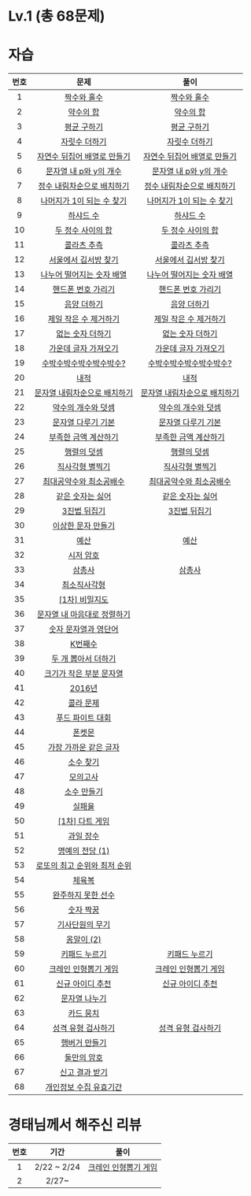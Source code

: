 # Lv.1 (총 68문제)

# 자습
| 번호 | 문제 | 풀이 |
|:---:|:---:|:---:|
|1|[짝수와 홀수](https://school.programmers.co.kr/learn/courses/30/lessons/12937)|[짝수와 홀수](https://github.com/kzh4295/Programmers_Algorithm/blob/master/Lv1/%EC%A7%9D%EC%88%98%EC%99%80%20%ED%99%80%EC%88%98.md)|
|2|[약수의 합](https://school.programmers.co.kr/learn/courses/30/lessons/12928)|[약수의 합](https://github.com/kzh4295/Programmers_Algorithm/blob/master/Lv1/%EC%95%BD%EC%88%98%EC%9D%98%ED%95%A9.md)|
|3|[평균 구하기]()|[평균 구하기](https://github.com/kzh4295/Programmers_Algorithm/blob/master/Lv1/%ED%8F%89%EA%B7%A0%EA%B5%AC%ED%95%98%EA%B8%B0.md)|
|4|[자릿수 더하기]()|[자릿수 더하기](https://github.com/kzh4295/Programmers_Algorithm/blob/master/Lv1/%EC%9E%90%EB%A6%BF%EC%88%98%20%EB%8D%94%ED%95%98%EA%B8%B0.md)|
|5|[자연수 뒤집어 배열로 만들기]()|[자연수 뒤집어 배열로 만들기](https://github.com/kzh4295/Programmers_Algorithm/blob/master/Lv1/%EC%9E%90%EC%97%B0%EC%88%98%20%EB%92%A4%EC%A7%91%EC%96%B4%20%EB%B0%B0%EC%97%B4%EB%A1%9C%20%EB%A7%8C%EB%93%A4%EA%B8%B0.md)|
|6|[문자열 내 p와 y의 개수]()|[문자열 내 p와 y의 개수](https://github.com/kzh4295/Programmers_Algorithm/blob/master/Lv1/%EB%AC%B8%EC%9E%90%EC%97%B4%20%EB%82%B4%20p%EC%99%80%20y%EC%9D%98%20%EA%B0%9C%EC%88%98.md)|
|7|[정수 내림차순으로 배치하기]()|[정수 내림차순으로 배치하기](https://github.com/kzh4295/Programmers_Algorithm/blob/master/Lv1/%EC%A0%95%EC%88%98%20%EB%82%B4%EB%A6%BC%EC%B0%A8%EC%88%9C%EC%9C%BC%EB%A1%9C%20%**EB**%B0%B0%EC%B9%98%ED%95%98%EA%B8%B0.md)|
|8|[나머지가 1이 되는 수 찾기]()|[나머지가 1이 되는 수 찾기](https://github.com/kzh4295/Programmers_Algorithm/blob/master/Lv1/%EB%82%98%EB%A8%B8%EC%A7%80%EA%B0%80%201%EC%9D%B4%20%EB%90%98%EB%8A%94%20%EC%88%98%20%EC%B0%BE%EA%B8%B0.md)|
|9|[하샤드 수]()|[하샤드 수](https://github.com/kzh4295/Programmers_Algorithm/blob/master/Lv1/%ED%95%98%EC%83%A4%EB%93%9C%20%EC%88%98.md)|
|10|[두 정수 사이의 합]()|[두 정수 사이의 합](https://github.com/kzh4295/Programmers_Algorithm/blob/master/Lv1/%EB%91%90%20%EC%A0%95%EC%88%98%20%EC%82%AC%EC%9D%B4%EC%9D%98%20%ED%95%A9.md)|
|11|[콜라츠 추측]()|[콜라츠 추측](https://github.com/kzh4295/Programmers_Algorithm/blob/master/Lv1/%EC%BD%9C%EB%9D%BC%EC%B8%A0%20%EC%B6%94%EC%B8%A1.md)|
|12|[서울에서 김서방 찾기]()|[서울에서 김서방 찾기](https://github.com/kzh4295/Programmers_Algorithm/blob/master/Lv1/%EC%84%9C%EC%9A%B8%EC%97%90%EC%84%9C%20%EA%B9%80%EC%84%9C%EB%B0%A9%20%EC%B0%BE%EA%B8%B0.md)|
|13|[나누어 떨어지는 숫자 배열]()|[나누어 떨어지는 숫자 배열](https://github.com/kzh4295/Programmers_Algorithm/blob/master/Lv1/%EB%82%98%EB%88%84%EC%96%B4%20%EB%96%A8%EC%96%B4%EC%A7%80%EB%8A%94%20%EC%88%AB%EC%9E%90%20%EB%B0%B0%EC%97%B4.md)|
|14|[핸드폰 번호 가리기]()|[핸드폰 번호 가리기](https://github.com/kzh4295/Programmers_Algorithm/blob/master/Lv1/%ED%95%B8%EB%93%9C%ED%8F%B0%20%EB%B2%88%ED%98%B8%20%EA%B0%80%EB%A6%AC%EA%B8%B0.md)|
|15|[음양 더하기]()|[음양 더하기](https://github.com/kzh4295/Programmers_Algorithm/blob/master/Lv1/%EC%9D%8C%EC%96%91%20%EB%8D%94%ED%95%98%EA%B8%B0.md)|
|16|[제일 작은 수 제거하기]()|[제일 작은 수 제거하기](https://github.com/kzh4295/Programmers_Algorithm/blob/master/Lv1/%EC%A0%9C%EC%9D%BC%20%EC%9E%91%EC%9D%80%20%EC%88%98%20%EC%A0%9C%EA%B1%B0%ED%95%98%EA%B8%B0.md)|
|17|[없는 숫자 더하기]()|[없는 숫자 더하기](https://github.com/kzh4295/Programmers_Algorithm/blob/master/Lv1/%EC%97%86%EB%8A%94%20%EC%88%AB%EC%9E%90%20%EB%8D%94%ED%95%98%EA%B8%B0.md)|
|18|[가운데 글자 가져오기]()|[가운데 글자 가져오기](https://github.com/kzh4295/Programmers_Algorithm/blob/master/Lv1/%EA%B0%80%EC%9A%B4%EB%8D%B0%20%EA%B8%80%EC%9E%90%20%EA%B0%80%EC%A0%B8%EC%98%A4%EA%B8%B0.md)|
|19|[수박수박수박수박수박수?]()|[수박수박수박수박수박수?](https://github.com/kzh4295/Programmers_Algorithm/blob/master/Lv1/%EC%88%98%EB%B0%95%EC%88%98%EB%B0%95%EC%88%98%EB%B0%95%EC%88%98%EB%B0%95%EC%88%98%EB%B0%95%EC%88%98%3F.md)|
|20|[내적]()|[내적](https://github.com/kzh4295/Programmers_Algorithm/blob/master/Lv1/%EB%82%B4%EC%A0%81.md)|
|21|[문자열 내림차순으로 배치하기](https://school.programmers.co.kr/learn/courses/30/lessons/12917)|[문자열 내림차순으로 배치하기](https://github.com/kzh4295/Programmers_Algorithm/blob/master/Lv1/%EB%AC%B8%EC%9E%90%EC%97%B4%20%EB%82%B4%EB%A6%BC%EC%B0%A8%EC%88%9C%EC%9C%BC%EB%A1%9C%20%EB%B0%B0%EC%B9%98%ED%95%98%EA%B8%B0.md)|
|22|[약수의 개수와 덧셈]()|[약수의 개수와 덧셈](https://github.com/kzh4295/Programmers_Algorithm/blob/master/Lv1/%EC%95%BD%EC%88%98%EC%9D%98%20%EA%B0%9C%EC%88%98%EC%99%80%20%EB%8D%A7%EC%85%88.md)|
|23|[문자열 다루기 기본]()|[문자열 다루기 기본](https://github.com/kzh4295/Programmers_Algorithm/blob/master/Lv1/%EB%AC%B8%EC%9E%90%EC%97%B4%20%EB%8B%A4%EB%A3%A8%EA%B8%B0%20%EA%B8%B0%EB%B3%B8.md)|
|24|[부족한 금액 계산하기]()|[부족한 금액 계산하기](https://github.com/kzh4295/Programmers_Algorithm/blob/master/Lv1/%EB%B6%80%EC%A1%B1%ED%95%9C%20%EA%B8%88%EC%95%A1%20%EA%B3%84%EC%82%B0%ED%95%98%EA%B8%B0.md)|
|25|[행렬의 덧셈]()|[행렬의 덧셈](https://github.com/kzh4295/Programmers_Algorithm/blob/master/Lv1/%ED%96%89%EB%A0%AC%EC%9D%98%20%EB%8D%A7%EC%85%88.md)|
|26|[직사각형 별찍기]()|[직사각형 별찍기](https://github.com/kzh4295/Programmers_Algorithm/blob/master/Lv1/%EC%A7%81%EC%82%AC%EA%B0%81%ED%98%95%20%EB%B3%84%EC%B0%8D%EA%B8%B0.md)|
|27|[최대공약수와 최소공배수]()|[최대공약수와 최소공배수](https://github.com/kzh4295/Programmers_Algorithm/blob/master/Lv1/%EC%B5%9C%EB%8C%80%EA%B3%B5%EC%95%BD%EC%88%98%EC%99%80%20%EC%B5%9C%EC%86%8C%EA%B3%B5%EB%B0%B0%EC%88%98.md)|
|28|[같은 숫자는 싫어]()|[같은 숫자는 싫어](https://github.com/kzh4295/Programmers_Algorithm/blob/master/Lv1/%EA%B0%99%EC%9D%80%20%EC%88%AB%EC%9E%90%EB%8A%94%20%EC%8B%AB%EC%96%B4.md)|
|29|[3진법 뒤집기]()|[3진법 뒤집기](https://github.com/kzh4295/Programmers_Algorithm/blob/master/Lv1/3%EC%A7%84%EB%B2%95%20%EB%92%A4%EC%A7%91%EA%B8%B0.md)|
|30|[이상한 문자 만들기]()||
|31|[예산]()|[예산](https://github.com/kzh4295/Programmers_Algorithm/blob/master/Lv1/%EC%98%88%EC%82%B0.md)|
|32|[시저 암호]()||
|33|[삼총사]()|[삼총사](https://github.com/kzh4295/Programmers_Algorithm/blob/master/Lv1/%EC%82%BC%EC%B4%9D%EC%82%AC.md)|
|34|[최소직사각형]()||
|35|[[1차] 비밀지도]()||
|36|[문자열 내 마음대로 정렬하기]()||
|37|[숫자 문자열과 영단어]()||
|38|[K번째수]()|[]()|
|39|[두 개 뽑아서 더하기]()|[]()|
|40|[크기가 작은 부분 문자열]()|[]()|
|41|[2016년]()|[]()|
|42|[콜라 문제]()|[]()|
|43|[푸드 파이트 대회]()|[]()|
|44|[폰켓몬]()|[]()|
|45|[가장 가까운 같은 글자]()|[]()|
|46|[소수 찾기]()|[]()|
|47|[모의고사]()|[]()|
|48|[소수 만들기]()|[]()|
|49|[실패율]()|[]()|
|50|[[1차] 다트 게임]()|[]()|
|51|[과일 장수]()|[]()|
|52|[명예의 전당 (1)]()|[]()|
|53|[로또의 최고 순위와 최저 순위]()|[]()|
|54|[체육복]()|[]()|
|55|[완주하지 못한 선수]()|[]()|
|56|[숫자 짝꿍]()|[]()|
|57|[기사단원의 무기]()|[]()|
|58|[옹알이 (2)]()|[]()|
|59|[키패드 누르기](https://school.programmers.co.kr/learn/courses/30/lessons/67256)|[키패드 누르기](https://github.com/kzh4295/Programmers_Algorithm/blob/master/Lv1/keypad.js)|
|60|[크레인 인형뽑기 게임]()|[크레인 인형뽑기 게임](https://github.com/kzh4295/Programmers_Algorithm/blob/master/Lv1/%ED%81%AC%EB%A0%88%EC%9D%B8%20%EC%9D%B8%ED%98%95%EB%BD%91%EA%B8%B0%20%EA%B2%8C%EC%9E%84.md)|
|61|[신규 아이디 추천]()|[신규 아이디 추천](https://github.com/kzh4295/Programmers_Algorithm/blob/master/Lv1/%EC%8B%A0%EA%B7%9C%20%EC%95%84%EC%9D%B4%EB%94%94%20%EC%B6%94%EC%B2%9C.md)|
|62|[문자열 나누기]()|[]()|
|63|[카드 뭉치]()|[]()|
|64|[성격 유형 검사하기]()|[성격 유형 검사하기](https://github.com/kzh4295/Programmers_Algorithm/blob/master/Lv1/%EC%84%B1%EA%B2%A9%20%EC%9C%A0%ED%98%95%20%EA%B2%80%EC%82%AC%ED%95%98%EA%B8%B0.md)|
|65|[햄버거 만들기]()||
|66|[둘만의 암호]()|[]()|
|67|[신고 결과 받기]()|[]()|
|68|[개인정보 수집 유효기간]()|[]()|

# 경태님께서 해주신 리뷰
| 번호 | 기간 | 풀이 |
|:---:|:---:|:---:|
|1|2/22 ~ 2/24|[크레인 인형뽑기 게임](https://github.com/kzh4295/Programmers_Algorithm/blob/master/Lv1/crane.js)|
|2|2/27~|[]()|

